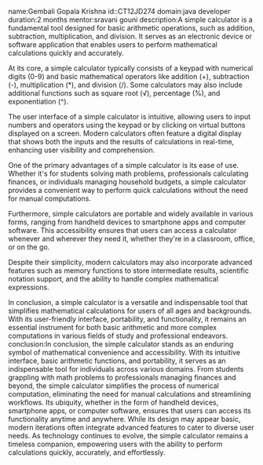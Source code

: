 name:Gembali Gopala Krishna
id::CT12JD274
domain:java developer
duration:2 months
mentor:sravani gouni
description:A simple calculator is a fundamental tool designed for basic arithmetic operations, such as addition, subtraction, multiplication, and division.
It serves as an electronic device or software application that enables users to perform mathematical calculations quickly and accurately.

At its core, a simple calculator typically consists of a keypad with numerical digits (0-9) and basic mathematical operators like addition (+), subtraction (-), multiplication (*), and division (/).
Some calculators may also include additional functions such as square root (√), percentage (%), and exponentiation (^).

The user interface of a simple calculator is intuitive, allowing users to input numbers and operators using the keypad or by clicking on virtual buttons displayed on a screen. 
Modern calculators often feature a digital display that shows both the inputs and the results of calculations in real-time, enhancing user visibility and comprehension.

One of the primary advantages of a simple calculator is its ease of use. Whether it's for students solving math problems, professionals calculating finances, or individuals
managing household budgets, a simple calculator provides a convenient way to perform quick calculations without the need for manual computations.

Furthermore, simple calculators are portable and widely available in various forms, ranging from handheld devices to smartphone apps and computer software. This accessibility
ensures that users can access a calculator whenever and wherever they need it, whether they're in a classroom, office, or on the go.

Despite their simplicity, modern calculators may also incorporate advanced features such as memory functions to store intermediate results, scientific notation support, and the ability to handle
complex mathematical expressions.

In conclusion, a simple calculator is a versatile and indispensable tool that simplifies mathematical calculations for users of all ages and backgrounds. 
With its user-friendly interface, portability, and functionality, it remains an essential instrument for both basic arithmetic and more complex computations in various fields of study and professional endeavors.
conclusion:In conclusion, the simple calculator stands as an enduring symbol of mathematical convenience and accessibility. With its intuitive interface, basic arithmetic functions,
and portability, it serves as an indispensable tool for individuals across various domains. From students grappling with math problems to professionals managing finances and beyond, 
the simple calculator simplifies the process of numerical computation, eliminating the need for manual calculations and streamlining workflows. Its ubiquity, whether in the form of handheld devices,
smartphone apps, or computer software, ensures that users can access its functionality anytime and anywhere. While its design may appear basic, modern iterations often integrate advanced features to cater to diverse user needs.
As technology continues to evolve, the simple calculator remains a timeless companion, empowering users with the ability to perform calculations quickly, accurately, and effortlessly.
